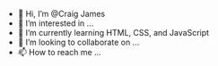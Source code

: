 - 👋 Hi, I’m @Craig James
- 👀 I’m interested in ...
- 🌱 I’m currently learning HTML, CSS, and JavaScript
- 💞️ I’m looking to collaborate on ...
- 📫 How to reach me ...

<!---
cj738/cj738 is a ✨ special ✨ repository because its `README.md` (this file) appears on your GitHub profile.
You can click the Preview link to take a look at your changes.
--->
